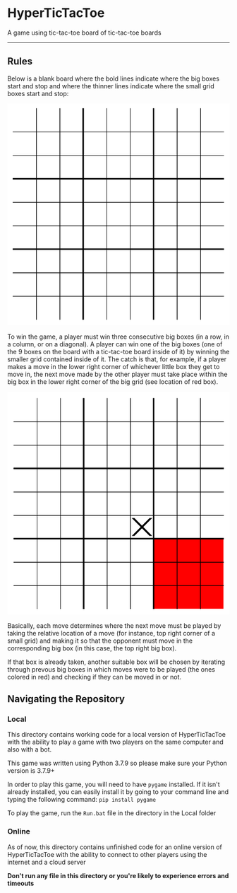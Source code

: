 # HyperTicTacToe

A game using tic-tac-toe board of tic-tac-toe boards

---

## Rules

Below is a blank board where the bold lines indicate where the big boxes start and stop and where the thinner lines indicate where the small grid boxes start and stop:

![Blank Board Image](gameImages/blankBoard.png?raw=true "Blank Board")

To win the game, a player must win three consecutive big boxes (in a row, in a column, or on a diagonal). 
A player can win one of the big boxes (one of the 9 boxes on the board with a tic-tac-toe board inside of it) by winning the smaller grid contained inside of it.
The catch is that, for example, if a player makes a move in the lower right corner of whichever little box they get to move in, the next move made by the other player must take place within the big box in the lower right corner of the big grid (see location of red box). 

![Illustration of move rule](gameImages/randomMove2.png?raw=true)

Basically, each move determines where the next move must be played by taking the relative location of a move (for instance, top right corner of a small grid) and making it so that the opponent must move in the corresponding big box (in this case, the top right big box).

If that box is already taken, another suitable box will be chosen by iterating through prevous big boxes in which moves were to be played (the ones colored in red) and checking if they can be moved in or not.

## Navigating the Repository
### Local

This directory contains working code for a local version of HyperTicTacToe with the ability to play a game with two players on the same computer and also with a bot.

This game was written using Python 3.7.9 so please make sure your Python version is 3.7.9+

In order to play this game, you will need to have `pygame` installed. If it isn't already installed, you can easily install it by going to your command line and typing the following command: `pip install pygame`

To play the game, run the `Run.bat` file in the directory in the Local folder

### Online

As of now, this directory contains unfinished code for an online version of HyperTicTacToe with the ability to connect to other players using the internet and a cloud server

**Don't run any file in this directory or you're likely to experience errors and timeouts**








